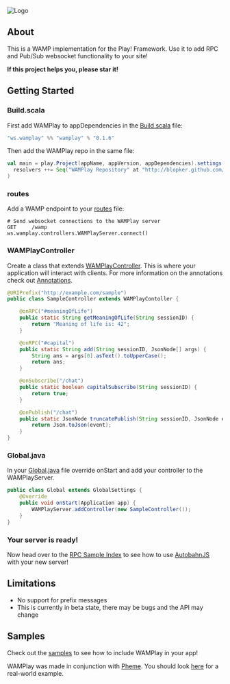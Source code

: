 ![Logo](https://raw.github.com/blopker/WAMPlay/master/wamplay.png)

About
-----
This is a WAMP implementation for the Play! Framework. Use it to add RPC and Pub/Sub websocket functionality to your site!

**If this project helps you, please star it!**

Getting Started
---------------

### Build.scala

First add WAMPlay to appDependencies in the [Build.scala](https://github.com/blopker/WAMPlay/blob/master/sample/rpc/project/Build.scala) file:

```scala
"ws.wamplay" %% "wamplay" % "0.1.6"
```

Then add the WAMPlay repo in the same file:

```scala
val main = play.Project(appName, appVersion, appDependencies).settings(
  resolvers ++= Seq("WAMPlay Repository" at "http://blopker.github.com/maven-repo/")
)
```

### routes

Add a WAMP endpoint to your [routes](https://github.com/blopker/WAMPlay/blob/master/sample/rpc/conf/routes) file:

```
# Send websocket connections to the WAMPlay server
GET     /wamp                     ws.wamplay.controllers.WAMPlayServer.connect()
```

### WAMPlayController

Create a class that extends [WAMPlayController](https://github.com/blopker/WAMPlay/blob/master/sample/rpc/app/controllers/RPC.java). This is where your application will interact with clients. For more information on the annotations check out [Annotations](https://github.com/blopker/WAMPlay/wiki/Annotations).

```java
@URIPrefix("http://example.com/sample")
public class SampleController extends WAMPlayContoller {

	@onRPC("#meaningOfLife")
	public static String getMeaningOfLife(String sessionID) {
		return "Meaning of life is: 42";
	}

	@onRPC("#capital")
	public static String add(String sessionID, JsonNode[] args) {
		String ans = args[0].asText().toUpperCase();
		return ans;
	}

	@onSubscribe("/chat")
	public static boolean capitalSubscribe(String sessionID) {
		return true;
	}

	@onPublish("/chat")
	public static JsonNode truncatePublish(String sessionID, JsonNode event) {
		return Json.toJson(event);
	}
}
```

### Global.java

In your [Global.java](https://github.com/blopker/WAMPlay/blob/master/sample/rpc/app/Global.java) file override onStart and add your controller to the WAMPlayServer.

```java
public class Global extends GlobalSettings {
	@Override
	public void onStart(Application app) {
		WAMPlayServer.addController(new SampleController());
	}
}
```

### Your server is ready!

Now head over to the [RPC Sample Index](https://github.com/blopker/WAMPlay/blob/master/sample/rpc/app/views/index.scala.html) to see how to use [AutobahnJS](http://autobahn.ws/js) with your new server!

Limitations
-----------
- No support for prefix messages
- This is currently in beta state, there may be bugs and the API may change

Samples
-------
Check out the [samples](https://github.com/blopker/WAMPlay/tree/master/sample) to see how to include WAMPlay in your app!

WAMPlay was made in conjunction with [Pheme](https://github.com/blopker/Pheme). You should look [here](https://github.com/blopker/Pheme/blob/master/app/controllers/Socket.java) for a real-world example.
